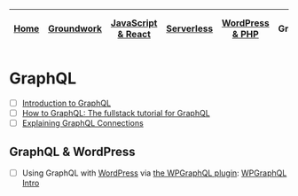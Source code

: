 | [Home](README.md) | [Groundwork](groundwork.md) | [JavaScript & React](javascript.md) | [Serverless](serverless.md) | [WordPress & PHP](wordpress.md) | GraphQL | [Linux & Docker](linux.md) | [CSS](css.md) |
| ----------------- | --------------------------- | ----------------------------------- | --------------------------- | ------------------------------- | ------- | -------------------------- | ------------- |


# GraphQL

* [ ] [Introduction to GraphQL](http://graphql.org/learn/)
* [ ] [How to GraphQL: The fullstack tutorial for GraphQL](https://www.howtographql.com/)
* [ ] [Explaining GraphQL Connections](https://dev-blog.apollodata.com/explaining-graphql-connections-c48b7c3d6976)

## GraphQL & WordPress

* [ ] Using GraphQL with [WordPress](wordpress.md) via [the WPGraphQL plugin](https://wpgraphql.com/): [WPGraphQL Intro](https://www.youtube.com/watch?v=th1uIYk9lPo)

